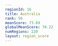 ```yaml
---
regionId: 16
title: Australia
rank: 56
meanScore: 73.69
globalMeanScore: 70.22
numRegions: 220
layout: region_score
---
```

